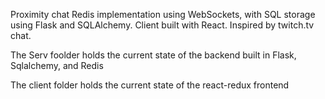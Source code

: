 Proximity chat Redis implementation using WebSockets, with SQL storage using Flask and SQLAlchemy. Client built with React. Inspired by twitch.tv chat.

The Serv foolder holds the current state of the backend built in Flask, Sqlalchemy, and Redis

The client folder holds the current state of the react-redux frontend
